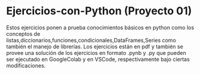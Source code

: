 # Ejercicios-con-Python (Proyecto 01)
Estos ejercicios ponen a prueba conocimientos básicos en python como los conceptos de listas,diccionarios,funciones,condicionales,DataFrames,Series como también el manejo de librerías.
Los ejercicios están en pdf y también se provee una solución de los ejercicios en formato .pynb y .py que pueden ser ejecutado en GoogleColab y en VSCode, respectivamente bajo ciertas modificaciones.
